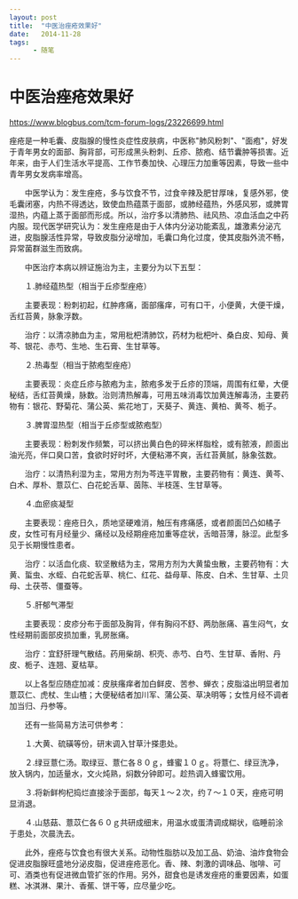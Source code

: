```yaml
---
layout: post
title:  "中医治痤疮效果好"
date:   2014-11-28
tags:
      - 随笔
---
```


# 中医治痤疮效果好


https://www.blogbus.com/tcm-forum-logs/23226699.html



痤疮是一种毛囊、皮脂腺的慢性炎症性皮肤病，中医称"肺风粉刺"、"面疱"，好发于青年男女的面部、胸背部，可形成黑头粉刺、丘疹、脓疱、结节囊肿等损害。近年来，由于人们生活水平提高、工作节奏加快、心理压力加重等因素，导致一些中青年男女发病率增高。

　　中医学认为：发生痤疮，多与饮食不节，过食辛辣及肥甘厚味，复感外邪，使毛囊闭塞，内热不得透达，致使血热蕴蒸于面部，或肺经蕴热，外感风邪，或脾胃湿热，内蕴上蒸于面部而形成。所以，治疗多以清肺热、祛风热、凉血活血之中药内服。现代医学研究认为：发生痤疮是由于人体内分泌功能紊乱，雄激素分泌亢进，皮脂腺活性异常，导致皮脂分泌增加，毛囊口角化过度，使其皮脂外流不畅，异常菌群滋生而致病。

　　中医治疗本病以辨证施治为主，主要分为以下五型：

　　１.肺经蕴热型（相当于丘疹型痤疮）

　　主要表现：粉刺初起，红肿疼痛，面部瘙痒，可有口干，小便黄，大便干燥，舌红苔黄，脉象浮数。

　　治疗：以清凉肺血为主，常用枇杷清肺饮，药材为枇杷叶、桑白皮、知母、黄芩、银花、赤芍、生地、生石膏、生甘草等。

　　２.热毒型（相当于脓疱型痤疮）

　　主要表现：炎症丘疹与脓疱为主，脓疱多发于丘疹的顶端，周围有红晕，大便秘结，舌红苔黄燥，脉数。治则清热解毒，可用五味消毒饮加黄连解毒汤，主要药物有：银花、野菊花、蒲公英、紫花地丁，天葵子、黄连、黄柏、黄芩、栀子。

　　３.脾胃湿热型（相当于丘疹型或脓疱型）

　　主要表现：粉刺发作频繁，可以挤出黄白色的碎米样脂栓，或有脓液，颜面出油光亮，伴口臭口苦，食欲时好时坏，大便粘滞不爽，舌红苔黄腻，脉象弦数。

　　治疗：以清热利湿为主，常用方剂为芩连平胃散，主要药物有：黄连、黄芩、白术、厚朴、薏苡仁、白花蛇舌草、茵陈、半枝莲、生甘草等。

　　４.血瘀痰凝型

　　主要表现：痤疮日久，质地坚硬难消，触压有疼痛感，或者颜面凹凸如橘子皮，女性可有月经量少、痛经以及经期痤疮加重等症状，舌暗苔薄，脉涩。此型多见于长期慢性患者。

　　治疗：以活血化痰、软坚散结为主，常用方剂为大黄蛰虫散，主要药物有：大黄、蜇虫、水蛭、白花蛇舌草、桃仁、红花、益母草、陈皮、白术、生甘草、土贝母、土茯苓、僵蚕等。

　　５.肝郁气滞型

　　主要表现：皮疹分布于面部及胸背，伴有胸闷不舒、两肋胀痛、喜生闷气，女性经期前面部皮损加重，乳房胀痛。

　　治疗：宜舒肝理气散结。药用柴胡、枳壳、赤芍、白芍、生甘草、香附、丹皮、栀子、连翘、夏枯草。

　　以上各型应随症加减：皮肤瘙痒者加白鲜皮、苦参、蝉衣；皮脂溢出明显者加薏苡仁、虎杖、生山楂；大便秘结者加川军、蒲公英、草决明等；女性月经不调者加当归、丹参等。

　　还有一些简易方法可供参考：

　　１.大黄、硫磺等份，研末调入甘草汁搽患处。

　　２.绿豆薏仁汤。取绿豆、薏仁各８０ｇ，蜂蜜１０ｇ。将薏仁、绿豆洗净，放入锅内，加适量水，文火炖熟，焖数分钟即可。趁热调入蜂蜜饮用。

　　３.将新鲜枸杞捣烂直接涂于面部，每天１～２次，约７～１０天，痤疮可明显消退。

　　４.山慈菇、薏苡仁各６０ｇ共研成细末，用温水或蛋清调成糊状，临睡前涂于患处，次晨洗去。

　　此外，痤疮与饮食也有很大关系。动物性脂肪以及加工品、奶油、油炸食物会促进皮脂腺旺盛地分泌皮脂，促进痤疮恶化。香、辣、刺激的调味品、咖啡、可可、酒类也有促进微血管扩张的作用。另外，甜食也是诱发痤疮的重要因素，如蛋糕、冰淇淋、果汁、香蕉、饼干等，应尽量少吃。



